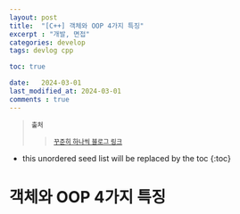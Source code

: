 ```yaml
---
layout: post
title:  "[C++] 객체와 OOP 4가지 특징"
excerpt : "개발, 면접"
categories: develop
tags: devlog cpp

toc: true

date:   2024-03-01
last_modified_at: 2024-03-01
comments : true
---
```

> <span style="font-size: 80%"> **출처** </span>   
>> <span style="font-size: 80%"> [꾸준히 하나씩 블로그 링크](https://coldpresso.tistory.com/15) </span>  

<!--more-->

* this unordered seed list will be replaced by the toc
{:toc}

# 객체와 OOP 4가지 특징


